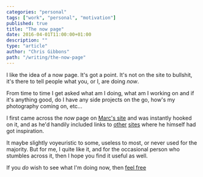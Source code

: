 ```yaml
---
categories: "personal"
tags: ["work", "personal", "motivation"]
published: true
title: "The now page"
date: 2016-04-01T11:00:00+01:00
description: ""
type: "article"
author: "Chris Gibbons"
path: "/writing/the-now-page"
---
```


I like the idea of a now page. It's got a point. It's not on the site to bullshit, it's there to tell people what you, or I, are doing _now_.

From time to time I get asked what am I doing, what am I working on and if it's anything good, do I have any side projects on the go, how's my photography coming on, etc...

I first came across the _now_ page on [Marc's site](https://marcjenkins.co.uk/now/) and was instantly hooked on it, and as he'd handily included links to [other](https://sivers.org/nowff) [sites](https://nownownow.com/) where he himself had got inspiration.

It maybe slightly voyeuristic to some, useless to most, or never used for the majority. But for me, I quite like it, and for the occasional person who stumbles across it, then I hope you find it useful as well.

If you _do_ wish to see what I'm doing now, then [feel free](/now)
